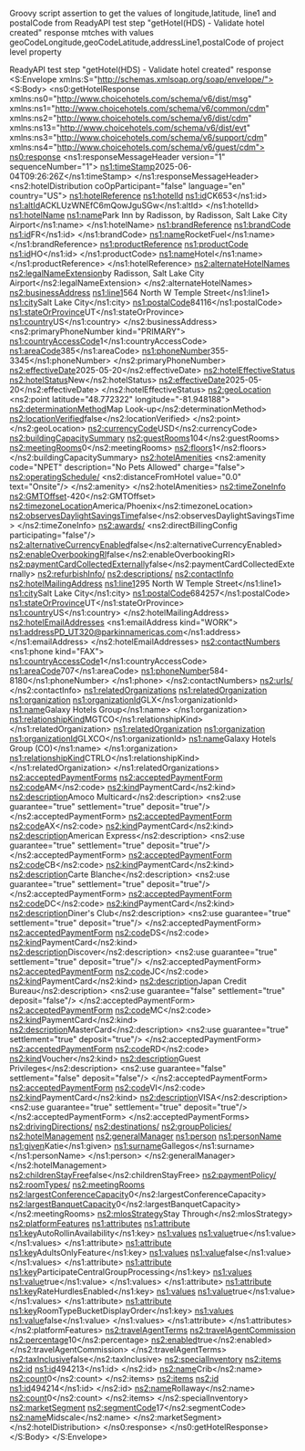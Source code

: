 Groovy script assertion to get the values of longitude,latitude, line1 and postalCode from ReadyAPI test step "getHotel(HDS) -  Validate hotel created" response mtches with values geoCodeLongitude,geoCodeLatitude,addressLine1,postalCode of project level property

ReadyAPI test step "getHotel(HDS) -  Validate hotel created" response
<S:Envelope xmlns:S="http://schemas.xmlsoap.org/soap/envelope/">
   <S:Body>
      <ns0:getHotelResponse xmlns:ns0="http://www.choicehotels.com/schema/v6/dist/msg" xmlns:ns1="http://www.choicehotels.com/schema/v6/common/cdm" xmlns:ns2="http://www.choicehotels.com/schema/v6/dist/cdm" xmlns:ns13="http://www.choicehotels.com/schema/v6/dist/evt" xmlns:ns3="http://www.choicehotels.com/schema/v6/support/cdm" xmlns:ns4="http://www.choicehotels.com/schema/v6/guest/cdm">
         <ns0:response>
            <ns1:responseMessageHeader version="1" sequenceNumber="1">
               <ns1:timeStamp>2025-06-04T09:26:26Z</ns1:timeStamp>
            </ns1:responseMessageHeader>
            <ns2:hotelDistribution coOpParticipant="false" language="en" country="US">
               <ns1:hotelReference>
                  <ns1:hotelId>
                     <ns1:id>CK653</ns1:id>
                     <ns1:altId>ACKLUzWNEfC6mQowJguSGw</ns1:altId>
                  </ns1:hotelId>
                  <ns1:hotelName>
                     <ns1:name>Park Inn by Radisson, by Radisson, Salt Lake City Airport</ns1:name>
                  </ns1:hotelName>
                  <ns1:brandReference>
                     <ns1:brandCode>
                        <ns1:id>FR</ns1:id>
                     </ns1:brandCode>
                     <ns1:name>RocketFuel</ns1:name>
                  </ns1:brandReference>
                  <ns1:productReference>
                     <ns1:productCode>
                        <ns1:id>HO</ns1:id>
                     </ns1:productCode>
                     <ns1:name>Hotel</ns1:name>
                  </ns1:productReference>
               </ns1:hotelReference>
               <ns2:alternateHotelNames>
                  <ns2:legalNameExtension>by Radisson, Salt Lake City Airport</ns2:legalNameExtension>
               </ns2:alternateHotelNames>
               <ns2:businessAddress>
                  <ns1:line1>564 North W Temple Street</ns1:line1>
                  <ns1:city>Salt Lake City</ns1:city>
                  <ns1:postalCode>84116</ns1:postalCode>
                  <ns1:stateOrProvince>UT</ns1:stateOrProvince>
                  <ns1:country>US</ns1:country>
               </ns2:businessAddress>
               <ns2:primaryPhoneNumber kind="PRIMARY">
                  <ns1:countryAccessCode>1</ns1:countryAccessCode>
                  <ns1:areaCode>385</ns1:areaCode>
                  <ns1:phoneNumber>355-3345</ns1:phoneNumber>
               </ns2:primaryPhoneNumber>
               <ns2:effectiveDate>2025-05-20</ns2:effectiveDate>
               <ns2:hotelEffectiveStatus>
                  <ns2:hotelStatus>New</ns2:hotelStatus>
                  <ns2:effectiveDate>2025-05-20</ns2:effectiveDate>
               </ns2:hotelEffectiveStatus>
               <ns2:geoLocation>
                  <ns2:point latitude="48.772322" longitude="-81.948188">
                     <ns2:determinationMethod>Map Look-up</ns2:determinationMethod>
                     <ns2:locationVerified>false</ns2:locationVerified>
                  </ns2:point>
               </ns2:geoLocation>
               <ns2:currencyCode>USD</ns2:currencyCode>
               <ns2:buildingCapacitySummary>
                  <ns2:guestRooms>104</ns2:guestRooms>
                  <ns2:meetingRooms>0</ns2:meetingRooms>
                  <ns2:floors>1</ns2:floors>
               </ns2:buildingCapacitySummary>
               <ns2:hotelAmenities>
                  <ns2:amenity code="NPET" description="No Pets Allowed" charge="false">
                     <ns2:operatingSchedule/>
                     <ns2:distanceFromHotel value="0.0" text="Onsite"/>
                  </ns2:amenity>
               </ns2:hotelAmenities>
               <ns2:timeZoneInfo>
                  <ns2:GMTOffset>-420</ns2:GMTOffset>
                  <ns2:timezoneLocation>America/Phoenix</ns2:timezoneLocation>
                  <ns2:observesDaylightSavingsTime>false</ns2:observesDaylightSavingsTime>
               </ns2:timeZoneInfo>
               <ns2:awards/>
               <ns2:directBillingConfig participating="false"/>
               <ns2:alternativeCurrencyEnabled>false</ns2:alternativeCurrencyEnabled>
               <ns2:enableOverbookingRI>false</ns2:enableOverbookingRI>
               <ns2:paymentCardCollectedExternally>false</ns2:paymentCardCollectedExternally>
               <ns2:refurbishInfo/>
               <ns2:descriptions/>
               <ns2:contactInfo>
                  <ns2:hotelMailingAddress>
                     <ns1:line1>295 North W Temple Street</ns1:line1>
                     <ns1:city>Salt Lake City</ns1:city>
                     <ns1:postalCode>684257</ns1:postalCode>
                     <ns1:stateOrProvince>UT</ns1:stateOrProvince>
                     <ns1:country>US</ns1:country>
                  </ns2:hotelMailingAddress>
                  <ns2:hotelEmailAddresses>
                     <ns1:emailAddress kind="WORK">
                        <ns1:address>PD_UT320@parkinnamericas.com</ns1:address>
                     </ns1:emailAddress>
                  </ns2:hotelEmailAddresses>
                  <ns2:contactNumbers>
                     <ns1:phone kind="FAX">
                        <ns1:countryAccessCode>1</ns1:countryAccessCode>
                        <ns1:areaCode>707</ns1:areaCode>
                        <ns1:phoneNumber>584-8180</ns1:phoneNumber>
                     </ns1:phone>
                  </ns2:contactNumbers>
                  <ns2:urls/>
               </ns2:contactInfo>
               <ns1:relatedOrganizations>
                  <ns1:relatedOrganization>
                     <ns1:organization>
                        <ns1:organizationId>GLX</ns1:organizationId>
                        <ns1:name>Galaxy Hotels Group</ns1:name>
                     </ns1:organization>
                     <ns1:relationshipKind>MGTCO</ns1:relationshipKind>
                  </ns1:relatedOrganization>
                  <ns1:relatedOrganization>
                     <ns1:organization>
                        <ns1:organizationId>GLXCO</ns1:organizationId>
                        <ns1:name>Galaxy Hotels Group (CO)</ns1:name>
                     </ns1:organization>
                     <ns1:relationshipKind>CTRLO</ns1:relationshipKind>
                  </ns1:relatedOrganization>
               </ns1:relatedOrganizations>
               <ns2:acceptedPaymentForms>
                  <ns2:acceptedPaymentForm>
                     <ns2:code>AM</ns2:code>
                     <ns2:kind>PaymentCard</ns2:kind>
                     <ns2:description>Amoco Multicard</ns2:description>
                     <ns2:use guarantee="true" settlement="true" deposit="true"/>
                  </ns2:acceptedPaymentForm>
                  <ns2:acceptedPaymentForm>
                     <ns2:code>AX</ns2:code>
                     <ns2:kind>PaymentCard</ns2:kind>
                     <ns2:description>American Express</ns2:description>
                     <ns2:use guarantee="true" settlement="true" deposit="true"/>
                  </ns2:acceptedPaymentForm>
                  <ns2:acceptedPaymentForm>
                     <ns2:code>CB</ns2:code>
                     <ns2:kind>PaymentCard</ns2:kind>
                     <ns2:description>Carte Blanche</ns2:description>
                     <ns2:use guarantee="true" settlement="true" deposit="true"/>
                  </ns2:acceptedPaymentForm>
                  <ns2:acceptedPaymentForm>
                     <ns2:code>DC</ns2:code>
                     <ns2:kind>PaymentCard</ns2:kind>
                     <ns2:description>Diner's Club</ns2:description>
                     <ns2:use guarantee="true" settlement="true" deposit="true"/>
                  </ns2:acceptedPaymentForm>
                  <ns2:acceptedPaymentForm>
                     <ns2:code>DS</ns2:code>
                     <ns2:kind>PaymentCard</ns2:kind>
                     <ns2:description>Discover</ns2:description>
                     <ns2:use guarantee="true" settlement="true" deposit="true"/>
                  </ns2:acceptedPaymentForm>
                  <ns2:acceptedPaymentForm>
                     <ns2:code>JC</ns2:code>
                     <ns2:kind>PaymentCard</ns2:kind>
                     <ns2:description>Japan Credit Bureau</ns2:description>
                     <ns2:use guarantee="false" settlement="true" deposit="false"/>
                  </ns2:acceptedPaymentForm>
                  <ns2:acceptedPaymentForm>
                     <ns2:code>MC</ns2:code>
                     <ns2:kind>PaymentCard</ns2:kind>
                     <ns2:description>MasterCard</ns2:description>
                     <ns2:use guarantee="true" settlement="true" deposit="true"/>
                  </ns2:acceptedPaymentForm>
                  <ns2:acceptedPaymentForm>
                     <ns2:code>RD</ns2:code>
                     <ns2:kind>Voucher</ns2:kind>
                     <ns2:description>Guest Privileges</ns2:description>
                     <ns2:use guarantee="false" settlement="false" deposit="false"/>
                  </ns2:acceptedPaymentForm>
                  <ns2:acceptedPaymentForm>
                     <ns2:code>VI</ns2:code>
                     <ns2:kind>PaymentCard</ns2:kind>
                     <ns2:description>VISA</ns2:description>
                     <ns2:use guarantee="true" settlement="true" deposit="true"/>
                  </ns2:acceptedPaymentForm>
               </ns2:acceptedPaymentForms>
               <ns2:drivingDirections/>
               <ns2:destinations/>
               <ns2:groupPolicies/>
               <ns2:hotelManagement>
                  <ns2:generalManager>
                     <ns1:person>
                        <ns1:personName>
                           <ns1:given>Katie</ns1:given>
                           <ns1:surname>Gallegos</ns1:surname>
                        </ns1:personName>
                     </ns1:person>
                  </ns2:generalManager>
               </ns2:hotelManagement>
               <ns2:childrenStayFree>false</ns2:childrenStayFree>
               <ns2:paymentPolicy/>
               <ns2:roomTypes/>
               <ns2:meetingRooms>
                  <ns2:largestConferenceCapacity>0</ns2:largestConferenceCapacity>
                  <ns2:largestBanquetCapacity>0</ns2:largestBanquetCapacity>
               </ns2:meetingRooms>
               <ns2:mlosStrategy>Stay Through</ns2:mlosStrategy>
               <ns2:platformFeatures>
                  <ns1:attributes>
                     <ns1:attribute>
                        <ns1:key>AutoRollinAvailability</ns1:key>
                        <ns1:values>
                           <ns1:value>true</ns1:value>
                        </ns1:values>
                     </ns1:attribute>
                     <ns1:attribute>
                        <ns1:key>AdultsOnlyFeature</ns1:key>
                        <ns1:values>
                           <ns1:value>false</ns1:value>
                        </ns1:values>
                     </ns1:attribute>
                     <ns1:attribute>
                        <ns1:key>ParticipateCentralGroupProcessing</ns1:key>
                        <ns1:values>
                           <ns1:value>true</ns1:value>
                        </ns1:values>
                     </ns1:attribute>
                     <ns1:attribute>
                        <ns1:key>RateHurdlesEnabled</ns1:key>
                        <ns1:values>
                           <ns1:value>true</ns1:value>
                        </ns1:values>
                     </ns1:attribute>
                     <ns1:attribute>
                        <ns1:key>RoomTypeBucketDisplayOrder</ns1:key>
                        <ns1:values>
                           <ns1:value>false</ns1:value>
                        </ns1:values>
                     </ns1:attribute>
                  </ns1:attributes>
               </ns2:platformFeatures>
               <ns2:travelAgentTerms>
                  <ns2:travelAgentCommission>
                     <ns2:percentage>10</ns2:percentage>
                     <ns2:enabled>true</ns2:enabled>
                  </ns2:travelAgentCommission>
               </ns2:travelAgentTerms>
               <ns2:taxInclusive>false</ns2:taxInclusive>
               <ns2:specialInventory>
                  <ns2:items>
                     <ns2:id>
                        <ns1:id>494213</ns1:id>
                     </ns2:id>
                     <ns2:name>Crib</ns2:name>
                     <ns2:count>0</ns2:count>
                  </ns2:items>
                  <ns2:items>
                     <ns2:id>
                        <ns1:id>494214</ns1:id>
                     </ns2:id>
                     <ns2:name>Rollaway</ns2:name>
                     <ns2:count>0</ns2:count>
                  </ns2:items>
               </ns2:specialInventory>
               <ns2:marketSegment>
                  <ns2:segmentCode>17</ns2:segmentCode>
                  <ns2:name>Midscale</ns2:name>
               </ns2:marketSegment>
            </ns2:hotelDistribution>
         </ns0:response>
      </ns0:getHotelResponse>
   </S:Body>
</S:Envelope>
